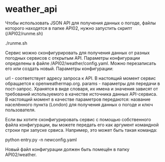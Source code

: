 # weather_api

Чтобы использовать JSON API для получения данных о погоде, файлы которого находятся в папке API02, нужно запустить скрипт (/API02/runme.sh)

./runme.sh

Сервис можно сконфигурировать для получения данных от разных погодных сервисов с открытым API. Параметры конфигурации определены в файле /API02/weather/config.yaml. Можно перезаписать его или создать новый.
Параметры конфигурации:

url - соответствует адресу запроса к API. В настоящий момент сервис обращается к openweathermap.org.
params - параметры для передачи в пост-запрос. Хранятся в виде словаря, их имена и значения зависят от требований используемого в качестве источника данных API-сервиса. В настоящий момент в качестве параметров передаются: название населённого пункта (London) для получения данных о погоде и ключ пользователя.

Если вы хотите сконфигурировать сервис с помощью собственного файла конфигурации, вы можете передать его как аргумент командной строки при запуске срвиса. Например, это может быть такая команда:

python entry.py -n newconfig.yaml

Новый файл конфигурации должен быть помещён в папку API02/weather.
